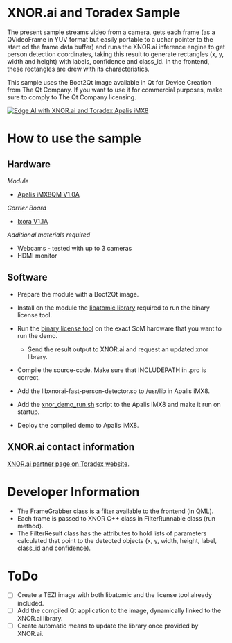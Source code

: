 # XNOR.ai and Toradex Sample

The present sample streams video from a camera, gets each frame (as a QVideoFrame
in YUV format but easily portable to a uchar pointer to the start od the frame
data buffer) and runs the XNOR.ai inference engine to get person detection
coordinates, taking this result to generate rectangles (x, y, width and height)
with labels, confidence and class_id. In the frontend, these rectangles are drew
with its characteristics.

This sample uses the Boot2Qt image available in Qt for Device Creation from
The Qt Company. If you want to use it for commercial purposes, make sure to
comply to The Qt Company licensing.

[![Edge AI with XNOR.ai and Toradex Apalis iMX8](http://img.youtube.com/vi/epWmEXY63F0/0.jpg)](http://www.youtube.com/watch?v=epWmEXY63F0)

# How to use the sample

## Hardware

*Module*
  - [Apalis iMX8QM V1.0A](https://developer.toradex.com/products/apalis-som-family/modules/apalis-imx8)

*Carrier Board*
  - [Ixora V1.1A](https://developer.toradex.com/products/ixora-carrier-board)

*Additional materials required* 
  - Webcams - tested with up to 3 cameras
  - HDMI monitor

## Software

- Prepare the module with a Boot2Qt image.

- Install on the module the [libatomic library](/tools) required to run the
binary license tool.

- Run the [binary license tool](/tools) on the exact SoM hardware that you want
to run the demo.

	- Send the result output to XNOR.ai and request an updated xnor library.

- Compile the source-code. Make sure that INCLUDEPATH in .pro is correct.

- Add the libxnorai-fast-person-detector.so to /usr/lib in Apalis iMX8.

- Add the [xnor_demo_run.sh](/tools) script to the Apalis iMX8 and make it run
on startup.

- Deploy the compiled demo to Apalis iMX8.

## XNOR.ai contact information

[XNOR.ai partner page on Toradex website](https://www.toradex.com/support/partner-network/services/100008/xnorai).

# Developer Information

- The FrameGrabber class is a filter available to the frontend (in QML). 
- Each frame is passed to XNOR C++ class in FilterRunnable class (run method).
- The FilterResult class has the attributes to hold lists of parameters
calculated that point to the detected objects (x, y, width, height, label,
class_id and confidence).

# ToDo

- [ ] Create a TEZI image with both libatomic and the license tool already
included.
- [ ] Add the compiled Qt application to the image, dynamically linked to the
XNOR.ai library.
- [ ] Create automatic means to update the library once provided by XNOR.ai.
